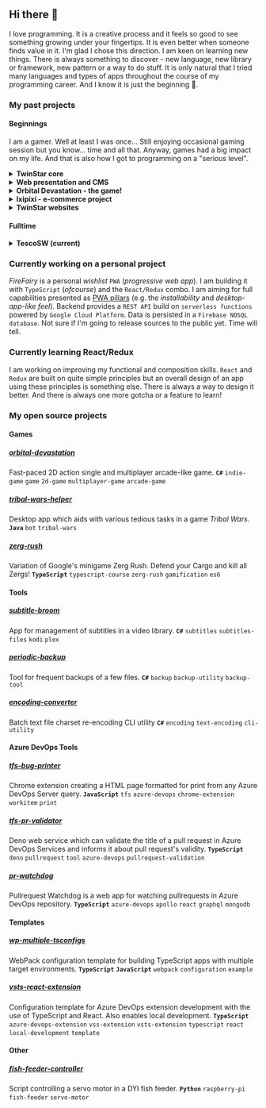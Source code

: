 ## Hi there 👋
 
I love programming. It is a creative process and it feels so good to see something growing under your fingertips. It is even better when someone finds value in it. I'm glad I chose this direction. I am keen on learning new things. There is always something to discover - new language, new library or framework, new pattern or a way to do stuff. It is only natural that I tried many languages and types of apps throughout the course of my programming career. And I know it is just the beginning 💖.
 
### My past projects
 
#### Beginnings
I am a gamer. Well at least I was once... Still enjoying occasional gaming session but you know... time and all that. Anyway, games had a big impact on my life. And that is also how I got to programming on a "serious level". 
 
<details> 
 <summary><b>TwinStar core</b></summary>
 
Back in 2010 when I was in my second year of Applied Informatics at a university I played WoW a lot. Specifically on a free server [TwinStar](https://www.twinstar-wow.com/). Free server generally means you are going to use an official game client but the backend is built from ground up (at first it was based on [Trinity Core](https://github.com/TrinityCore/TrinityCore)). To be honest quaility of the server was not good at the beginning. So I decided to contact the TwinStar team and started to help them with fixes and improvements. Work consisted of programming in `C++` (server core and complex behaviour scripts) and `SQL` (world content and simple scripts). We also did some `reverse engineering` of the client app (data mining) and `sniffing communication` between client and server. Fun stuff. You could feel those improvements as you could play through them yourself.
</details>

<details> 
 <summary><b>Web presentation and CMS</b></summary>

After a year or so I picked up another project. [A company](https://sindlar.eu/en/) `web presentation` with a custom `CMS` and `DMS` system on the backend. I was captivated by web development since we scratched its surface during highschool and this was a great opportunity to learn more. I have used a server-side page rendering using `PHP`, [Nette framework](https://nette.org/), [Latte](https://latte.nette.org/) templating engine, [Dibi](https://dibiphp.com/) database layer and other technologies.
</details>
 
<details> 
 <summary><b>Orbital Devastation - the game!</b></summary>

In the spring of 2012 me and my friend Jakub said to ourselves: Why don't we make a game? It's a great time for us - we love games, we love coding and we have some spare time during college. Let's team-up and make it happen! 
And so we started working on **[Orbital Devastation](../../../orbital-devastation)**. We didn't have much experience but we had passion. I was learning `C#` at that time so we picked that as a programming language.
And as for the learning experience we intentionally didn't pick up any game framework or engine. We have started from the ground - building engine, rendering, scene objects, AI scripts, UI, networking (_multiplayer - yeah!_), shaders, collision detection... We also touched other areas as we had to make our own textures, sprites, sounds.
Even though we never _completely finished_ it - it is still a **playable** alpha version with _working bots, matchmaking, tournaments with up to six players, dedicated server, own lobby and a lot of assets_. Just **[try it yourself](../../../orbital-devastation/releases/tag/0.8.2)**, it doesn't even require installing - just download and run! We were working on it for about 16 months and with over 1200 commits I am proud of what we managed to create.
 </details>
 
<details> 
 <summary><b>Ixipixi - e-commerce project</b></summary>

In 2013 I worked for a half a year on an eshop-like project which featured _community-created art selling_. It was a `PHP` website based on [PrestaShop](https://www.prestashop.com/). Sadly it didn't make it to the production phase. But I swear it wasn't my fault 😀.
</details> 
 
<details> 
 <summary><b>TwinStar websites</b></summary>

After the last project I have returned to TwinStar. This time I was asked to pick up their major web projects and to _push them up and beyond_. Those projects are [TwinHEAD](https://twinhead.twinstar.cz/) and [Armory](http://armory.twinstar.cz/).
* **Armory** is a website showcasing all players' characters with their equipment, achievements, stats, PvP rankings and much more. Site is written in `PHP` and behaves as an API providing character data in `XML` format from live databases. Raw XML data is then processed in a browser using `XSLT templates` which creates an HTML page as a result. While this may seem as a good idea (_client rendering, separation of concerns - data vs view_) it is a nightmare to maintain and extend as you can't easily debug it and find the problem. Can't recommend it for bigger projects. It is based on [wowarmory](https://github.com/Shadez/wowarmory/) project.
* **TwinHEAD** is the second website. It serves mainly two purposes: searchable database of everything in game (items, NPCs, spells, locations, achievements, dungeons...) and [bugtracker](https://cata-twinhead.twinstar.cz/?issues) which we built from ground up, connected it to previously mentioned database and tailored it for our specific needs. It is based on [AoWoW](https://github.com/Brueggus/aowow) project. Pages are mostly generated in `PHP` backend and partially constructed by `JavaScript` on client (tables and other more interactive bits). I have rewritten the site to use `MVC architecture` for better separation of concerns. It also employs [Smarty 3](https://www.smarty.net/) templating engine for view separation. Biggest challenges were: adding support for three latest game datadiscs (which required data mining from newer client apps and from other sources), creation of bugtracker and integration to other TwinStar services and infrastructure.
 
I have worked for Twinstar on-and-off for eight years.
</details> 
 
#### Fulltime
<details> 
 <summary><b>TescoSW (current)</b></summary>
 
In 2014 I have graduated from college and landed a fulltime job - **junior fullstack developer** in TescoSW. The product is labeled as an _"enterprise information system"_ and I have become a member of a team working on an in-house built `framework` which most of the company's products are using. Framework is based on a `model-driven architecture` and contains many tools for automatization and also a _custom WYSIWYG GUI editor_. Backend consists of multiple services (application service, cryptography, autentization, DMS...) and custom `ORM`. Everything written mostly in `C#`. There are also many _client apps_ consuming these APIs and I have started to work on a client in the `Silverlight` technology. It is something like a `WPF` app run in a browser in the .NET runtime provided by the _Silverlight plugin_ (Heard of FlashPlayer? This is the Microsoft's clone.).
 
After a year or two I have moved from backend and Silverlight to the development of a brand new `SPA` `HTML5` client written in `TypeScript`. _Client app_ is a part of the framework. The app basically just takes a _definition of a page_ created in WYSIWYG editor and _business data_ and renders interactive web page in the browser. Without any coding.
 
Shortly after the transition I have taken up a role of a **frontend software designer** which included responsibilities like definition of used technologies and principles used throughout the codebase and also management responsibilities regarding other developers working on the codebase.
 
**SPA**s are fun. It is a really challenging area as it is nowadays becoming as complex as the backend might be. But on the other hand you can create an app which is really ergonomic and great to work with. And you can feel it and users can feel it. We are using the newest technologies and bleeding-edge features introduced in browsers like `Service Worker`, `Web Workers`, `Web Components` and others. Lately we are transitioning from vanilla JavaScript and `Custom Elements` to `React` components and `Redux` state management. 
 
I believe in web technologies, they will be with us for a long time.
</details> 
 
### Currently working on a personal project
_FireFairy_ is a personal _wishlist_ `PWA` (_progressive web app_). I am building it with `TypeScript` (_ofcourse_) and the `React/Redux` combo. I am aiming for full capabilities presented as [PWA pillars](https://web.dev/progressive-web-apps/) (e.g. the _installability_ and _desktop-app-like feel_).
Backend provides a `REST API` build on `serverless functions` powered by `Google Cloud Platform`. Data is persisted in a `Firebase NOSQL database`.
Not sure if I'm going to release sources to the public yet. Time will tell.
 
### Currently learning React/Redux
I am working on improving my functional and composition skills. `React` and `Redux` are built on quite simple principles but an overall design of an app using these principles is something else. There is always a way to design it better. And there is always one more gotcha or a feature to learn!
 
 
### My open source projects
 
#### Games
 
##### [orbital-devastation](../../../orbital-devastation)
Fast-paced 2D action single and multiplayer arcade-like game.
**`C#`** `indie-game` `game` `2d-game` `multiplayer-game` `arcade-game` 
 
##### [tribal-wars-helper](../../../tribal-wars-helper)
Desktop app which aids with various tedious tasks in a game _Tribal Wars_.
**`Java`** `bot` `tribal-wars` 
 
##### [zerg-rush](../../../zerg-rush)
Variation of Google's minigame Zerg Rush. Defend your Cargo and kill all Zergs!
**`TypeScript`** `typescript-course` `zerg-rush` `gamification` `es6` 
 
 
#### Tools
 
##### [subtitle-broom](../../../subtitle-broom)
App for management of subtitles in a video library.
**`C#`** `subtitles` `subtitles-files` `kodi` `plex` 
 
##### [periodic-backup](../../../periodic-backup)
Tool for frequent backups of a few files.
**`C#`** `backup` `backup-utility` `backup-tool` 
 
##### [encoding-converter](../../../encoding-converter)
Batch text file charset re-encoding CLI utility
**`C#`** `encoding` `text-encoding` `cli-utility` 
 
 
#### Azure DevOps Tools
 
##### [tfs-bug-printer](../../../tfs-bug-printer)
Chrome extension creating a HTML page formatted for print from any Azure DevOps Server query.
**`JavaScript`** `tfs` `azure-devops` `chrome-extension` `workitem` `print` 
 
##### [tfs-pr-validator](../../../tfs-pr-validator)
Deno web service which can validate the title of a pull request in Azure DevOps Services and informs it about pull request's validity.
**`TypeScript`** `deno` `pullrequest` `tool` `azure-devops` `pullrequest-validation`
 
##### [pr-watchdog](../../../pr-watchdog)
 
Pullrequest Watchdog is a web app for watching pullrequests in Azure DevOps repository.
**`TypeScript`** `azure-devops` `apollo` `react` `graphql` `mongodb` 
 
 
#### Templates
 
##### [wp-multiple-tsconfigs](../../../wp-multiple-tsconfigs)
WebPack configuration template for building TypeScript apps with multiple target environments.
**`TypeScript`** **`JavaScript`** `webpack` `configuration` `example`
 
##### [vsts-react-extension](../../../vsts-react-extension)
Configuration template for Azure DevOps extension development with the use of TypeScript and React. Also enables local development.
**`TypeScript`** `azure-devops-extension` `vss-extension` `vsts-extension` `typescript` `react` `local-development` `template` 
 
 
#### Other
 
##### [fish-feeder-controller](../../../fish-feeder-controller)
 
Script controlling a servo motor in a DYI fish feeder.
**`Python`** `raspberry-pi` `fish-feeder` `servo-motor`

